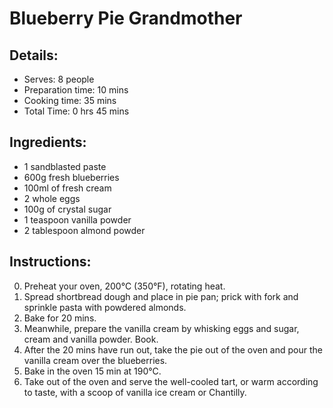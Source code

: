 # Blueberry Pie Grandmother

## Details:
* Serves: 8 people
* Preparation time: 10 mins
* Cooking time: 35 mins
* Total Time: 0 hrs 45 mins

## Ingredients:
* 1 sandblasted paste
* 600g fresh blueberries
* 100ml of fresh cream
* 2 whole eggs
* 100g of crystal sugar
* 1 teaspoon vanilla powder
* 2 tablespoon almond powder

## Instructions:
0. Preheat your oven, 200°C (350°F), rotating heat.
1. Spread shortbread dough and place in pie pan; prick with fork and sprinkle pasta with powdered almonds.
2. Bake for 20 mins.
3. Meanwhile, prepare the vanilla cream by whisking eggs and sugar, cream and vanilla powder. Book.
4. After the 20 mins have run out, take the pie out of the oven and pour the vanilla cream over the blueberries.
5. Bake in the oven 15 min at 190°C.
6. Take out of the oven and serve the well-cooled tart, or warm according to taste, with a scoop of vanilla ice cream or Chantilly.
